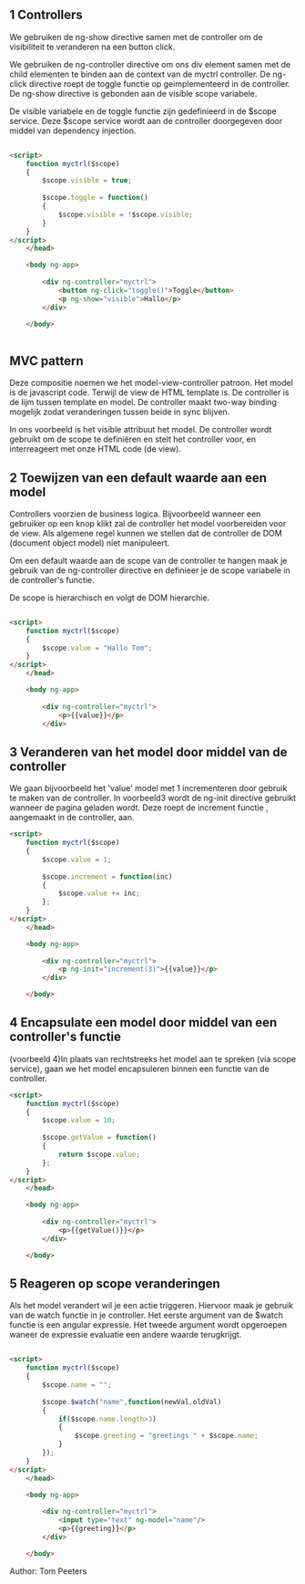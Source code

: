 ## 1 Controllers

We gebruiken de ng-show directive samen met de controller om de visibiliteit te veranderen na een button click.

We gebruiken de ng-controller directive om ons div element samen met de child elementen te binden aan de context van de myctrl controller.
De ng-click directive roept de toggle functie op geimplementeerd in de controller. De ng-show directive is gebonden aan de visible scope variabele.

De visible variabele en de toggle functie zijn gedefinieerd in de $scope service. Deze $scope service wordt aan de controller doorgegeven door middel van dependency injection.

```html

<script>
	function myctrl($scope)
	{
		$scope.visible = true;
		
		$scope.toggle = function()
		{
			$scope.visible = !$scope.visible;
		}
	}
</script>
	</head>

	<body ng-app>
		
		<div ng-controller="myctrl">
			<button ng-click="toggle()">Toggle</button>
			<p ng-show="visible">Hallo</p>
		</div>

	</body>
	
```

## MVC pattern
Deze compositie noemen we het model-view-controller patroon. Het model is de javascript code. Terwijl de view de HTML template is. De controller is de lijm tussen template en model.
De controller maakt two-way binding mogelijk zodat veranderingen tussen beide in sync blijven.

In ons voorbeeld is het visible attribuut het model. De controller wordt gebruikt om de scope te definiëren en stelt het controller voor, en interreageert met onze HTML code (de view).




## 2 Toewijzen van een default waarde aan een model

Controllers voorzien de business logica. Bijvoorbeeld wanneer een gebruiker op een knop klikt zal de controller het model voorbereiden voor de view.
Als algemene regel kunnen we stellen dat de controller de DOM (document object model) niet manipuleert.

Om een default waarde aan de scope van de controller te hangen maak je gebruik van de ng-controller directive en definieer je de scope variabele in de controller's functie.

De scope is hierarchisch en volgt de DOM hierarchie.


```html

<script>
	function myctrl($scope)
	{
		$scope.value = "Hallo Tom";
	}
</script>
	</head>

	<body ng-app>
		
		<div ng-controller="myctrl">
			<p>{{value}}</p>
		</div>


```


## 3 Veranderen van het model door middel van de controller

We gaan bijvoorbeeld het 'value' model met 1 incrementeren door gebruik te maken
van de controller.
In voorbeeld3 wordt de ng-init directive gebruikt wanneer de pagina geladen wordt. Deze roept de increment functie , aangemaakt in de controller, aan.

```html
<script>
	function myctrl($scope)
	{
		$scope.value = 1;
		
		$scope.increment = function(inc)
		{
			$scope.value += inc;
		};
	}
</script>
	</head>

	<body ng-app>
		
		<div ng-controller="myctrl">
			<p ng-init="increment(3)">{{value}}</p>
		</div>

	</body>

```
## 4 Encapsulate een model  door middel van een controller's functie

(voorbeeld 4)In plaats van rechtstreeks het model aan te spreken (via scope service), gaan we het model encapsuleren binnen een functie van de controller.


```html
<script>
	function myctrl($scope)
	{
		$scope.value = 10;
		
		$scope.getValue = function()
		{
			return $scope.value;
		};
	}
</script>
	</head>

	<body ng-app>
		
		<div ng-controller="myctrl">
			<p>{{getValue()}}</p>
		</div>

	</body>


```

## 5 Reageren op scope veranderingen

Als het model verandert wil je een actie triggeren. Hiervoor maak je gebruik van de watch functie in je controller.
Het eerste argument van de $watch functie is een angular expressie. Het tweede argument wordt opgeroepen waneer de expressie evaluatie een andere waarde terugkrijgt.

```html

<script>
	function myctrl($scope)
	{
		$scope.name = "";
		
		$scope.$watch("name",function(newVal,oldVal)
		{
			if($scope.name.length>3)
			{
				$scope.greeting = "greetings " + $scope.name;
			}
		});
	}
</script>
	</head>

	<body ng-app>
		
		<div ng-controller="myctrl">
			<input type="text" ng-model="name"/>
			<p>{{greeting}}</p>
		</div>

	</body>

```

Author: Tom Peeters
